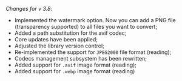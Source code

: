_Changes for v 3.8_:
- Implemented the watermark option. Now you can add a PNG file (transparency supported) to all files you want to convert;
- Added a path substitution for the avif codec;
- Core updates have been applied;
- Adjusted the library version control;
- Re-implemented the support for `JPEG2000` file format (reading);
- Codecs management subsystem has been rewritten;
- Added support for `.avif` image format (reading);
- Added support for `.webp` image format (reading)
